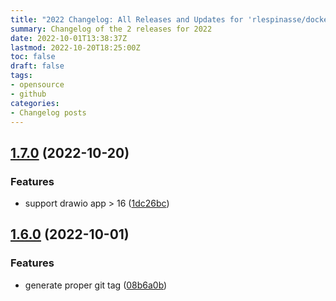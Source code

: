 ```yaml
---
title: "2022 Changelog: All Releases and Updates for 'rlespinasse/docker-drawio-desktop-headless'"
summary: Changelog of the 2 releases for 2022
date: 2022-10-01T13:38:37Z
lastmod: 2022-10-20T18:25:00Z
toc: false
draft: false
tags:
- opensource
- github
categories:
- Changelog posts
---
```

## [1.7.0](https://github.com/rlespinasse/docker-drawio-desktop-headless/compare/v1.6.0...v1.7.0) (2022-10-20)


### Features

* support drawio app > 16 ([1dc26bc](https://github.com/rlespinasse/docker-drawio-desktop-headless/commit/1dc26bc6d8de1d85ff37220486a2d95e8b93f2f1))



## [1.6.0](https://github.com/rlespinasse/docker-drawio-desktop-headless/compare/v1.5.0...v1.6.0) (2022-10-01)


### Features

* generate proper git tag ([08b6a0b](https://github.com/rlespinasse/docker-drawio-desktop-headless/commit/08b6a0b8de52336f46904c408e49ba0ccfe66473))



